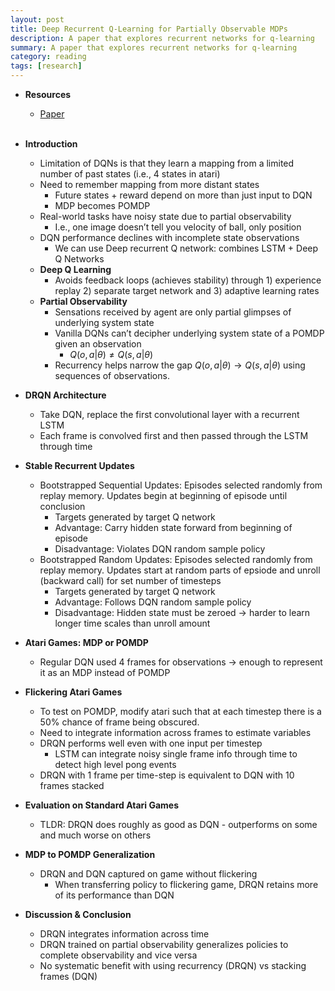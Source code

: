 ```yaml
---
layout: post
title: Deep Recurrent Q-Learning for Partially Observable MDPs
description: A paper that explores recurrent networks for q-learning
summary: A paper that explores recurrent networks for q-learning
category: reading
tags: [research]
---
```


* **Resources**
    - [Paper](https://arxiv.org/abs/1507.06527)
<br><br/>

* **Introduction**  
  * Limitation of DQNs is that they learn a mapping from a limited number of past states (i.e., 4 states in atari)  
  * Need to remember mapping from more distant states  
    * Future states + reward depend on more than just input to DQN  
    * MDP becomes POMDP  
  * Real-world tasks have noisy state due to partial observability  
    * I.e., one image doesn’t tell you velocity of ball, only position  
  * DQN performance declines with incomplete state observations  
    * We can use Deep recurrent Q network: combines LSTM + Deep Q Networks  
  * **Deep Q Learning**  
    * Avoids feedback loops (achieves stability) through 1) experience replay 2) separate target network and 3) adaptive learning rates  
  * **Partial Observability**  
    * Sensations received by agent are only partial glimpses of underlying system state  
    * Vanilla DQNs can’t decipher underlying system state of a POMDP given an observation  
      * $Q(o, a \vert \theta) \neq Q(s, a \vert \theta)$  
    * Recurrency helps narrow the gap $Q(o, a \vert \theta) \rightarrow Q(s, a \vert \theta)$ using sequences of observations.  
* **DRQN Architecture**  
  * Take DQN, replace the first convolutional layer with a recurrent LSTM  
  * Each frame is convolved first and then passed through the LSTM through time  
* **Stable Recurrent Updates**  
  * Bootstrapped Sequential Updates: Episodes selected randomly from replay memory. Updates begin at beginning of episode until conclusion  
    * Targets generated by target Q network  
    * Advantage: Carry hidden state forward from beginning of episode  
    * Disadvantage: Violates DQN random sample policy  
  * Bootstrapped Random Updates: Episodes selected randomly from replay memory. Updates start at random parts of epsiode and unroll (backward call) for set number of timesteps  
    * Targets generated by target Q network  
    * Advantage: Follows DQN random sample policy  
    * Disadvantage: Hidden state must be zeroed  → harder to learn longer time scales than unroll amount  
* **Atari Games: MDP or POMDP**  
  * Regular DQN used 4 frames for observations → enough to represent it as an MDP instead of POMDP  
* **Flickering Atari Games**  
  * To test on POMDP, modify atari such that at each timestep there is a 50% chance of frame being obscured.  
  * Need to integrate information across frames to estimate variables  
  * DRQN performs well even with one input per timestep   
    * LSTM can integrate noisy single frame info through time to detect high level pong events  
  * DRQN with 1 frame per time-step is equivalent to DQN with 10 frames stacked  
* **Evaluation on Standard Atari Games**  
  * TLDR: DRQN does roughly as good as DQN - outperforms on some and much worse on others  
* **MDP to POMDP Generalization**  
  * DRQN and DQN captured on game without flickering  
    * When transferring policy to flickering game, DRQN retains more of its performance than DQN  
* **Discussion & Conclusion**  
  * DRQN integrates information across time  
  * DRQN trained on partial observability generalizes policies to complete observability and vice versa  
  * No systematic benefit with using recurrency (DRQN) vs stacking frames (DQN) 